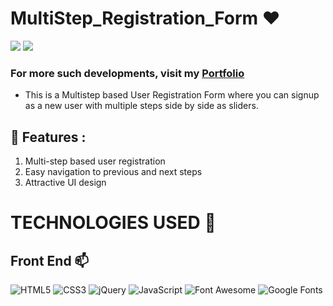 # MultiStep_Registration_Form ❤️

![](https://img.shields.io/github/languages/count/gowthamrajk/MultiStep_Registration_Form)   ![](https://img.shields.io/github/languages/top/gowthamrajk/MultiStep_Registration_Form)

### For more such developments, visit my [Portfolio](https://gowthamrajk.github.io/)

- This is a Multistep based User Registration Form where you can signup as a new user with multiple steps side by side as sliders.

## 🔭 Features :

1) Multi-step based user registration
2) Easy navigation to previous and next steps
3) Attractive UI design

# TECHNOLOGIES USED 📌

## Front End 📫

![HTML5](https://img.shields.io/static/v1?style=for-the-badge&message=HTML5&color=E34F26&logo=HTML5&logoColor=FFFFFF&label=)
![CSS3](https://img.shields.io/static/v1?style=for-the-badge&message=CSS3&color=1572B6&logo=CSS3&logoColor=FFFFFF&label=)
![jQuery](https://img.shields.io/static/v1?style=for-the-badge&message=jQuery&color=0769AD&logo=jQuery&logoColor=FFFFFF&label=)
![JavaScript](https://img.shields.io/static/v1?style=for-the-badge&message=JavaScript&color=222222&logo=JavaScript&logoColor=F7DF1E&label=)
![Font Awesome](https://img.shields.io/static/v1?style=for-the-badge&message=Font+Awesome&color=339AF0&logo=Font+Awesome&logoColor=FFFFFF&label=)
![Google Fonts](https://img.shields.io/static/v1?style=for-the-badge&message=Google+Fonts&color=4285F4&logo=Google+Fonts&logoColor=FFFFFF&label=)












